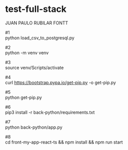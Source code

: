 # test-full-stack

JUAN PAULO RUBILAR FONTT

#1  
python load_csv_to_postgresql.py

#2  
python -m venv venv

#3  
source venv/Scripts/activate

#4  
curl https://bootstrap.pypa.io/get-pip.py -o get-pip.py

#5  
python get-pip.py

#6  
pip3 install -r back-python/requirements.txt

#7  
python back-python/app.py

#8  
cd front-my-app-react-ts && npm install && npm run start
